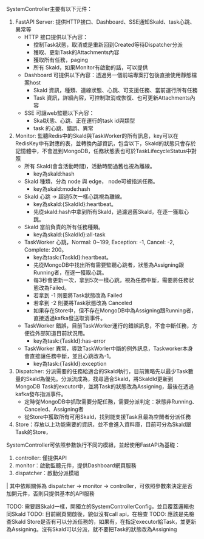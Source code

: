 SystemController主要有以下元件：
1. FastAPI Server: 提供HTTP接口、Dashboard、SSE通知Skald、task心跳、異常等
    - HTTP 接口提供以下內容：
        - 控制Task狀態，取消或是重新回到Created等待Dispatcher分派
        - 獲取、更新Task的Attachments內容
        - 獲取所有任務，paging
        - 所有 Skald，如果Monitor有啟動的話，可以提供
    - Dashboard 可提供以下內容：透過另一個前端專案打包後直接使用靜態檔案host
        - Skald 資訊，種類、連線狀態、心跳、可支援任務、當前運行所有任務
        - Task 資訊，詳細內容，可控制取消或恢復、也可更新Attachments內容
    - SSE 可讓web監聽以下內容：
        - Skal狀態、心跳、正在運行的task id與類型
        - task 的心跳、錯誤、異常
2. Monitor: 監聽Redis中的Skald與TaskWorker的所有訊息，key可以在RedisKey中有對應的表，並轉換內部資訊，包含以下，Skald的狀態只會存於記憶體中，不會進到MongoDB，任務狀態表也可於TaskLifecycleStatus中對照
    - 所有 Skald(會含活動時間)，活動時間過舊也視為離線。
        - key為skald:hash
    - Skald 種類，分為 node 與 edge， node可被指派任務。
        - key為skald:mode:hash
    - Skald 心跳 -> 超過5次一樣心跳視為離線。
        - key為skald:{SkaldId}:heartbeat。
        - 先從skald:hash中拿到所有Skald，過濾過舊Skald，在逐一獲取心跳。
    - Skald 當前負責的所有任務種類。
        - key為skald:{SkaldId}:all-task
    - TaskWorker 心跳，Normal: 0~199, Exception: -1, Cancel: -2, Complete: 200。 
        - key為task:{TaskId}:heartbeat。
        - 先從MongoDB中找出所有需要監聽心跳者，狀態為Assigning跟Running者，在逐一獲取心跳。
        - 每3秒會更新一次，拿到5次一樣心跳，視為任務中斷，需要將任務狀態改為Failed。
        - 若拿到 -1 則要將Task狀態改為 Failed
        - 若拿到 -2 則要將Task狀態改為 Canceled
        - 如果存在Store中，但不存在MongoDB中為Assigning跟Running者，直接透過kafka發送取消事件。
    - TaskWorker 錯誤，目前TaskWorker運行的錯誤訊息，不會中斷任務，方便從外部知道目前狀況用。
        - key為task:{TaskId}:has-error
    - TaskWorker 異常，導致TaskWorler中斷的例外訊息，Taskworker本身會直接讓任務中斷，並且心跳改為-1。
        - key為task:{TaskId}:exception
3. Dispatcher: 分派需要的任務給適合的Skald執行，目前策略先以最少Task數量的Skald為優先。分派流成為，找尋適合Skald，將SkaldId更新到MongoDB Task的excutor中，並將Task的狀態改為Assigning，最後在透過kafka發布指派事件。
    - 定時從MongoDB中抓取需要分配任務，需要分派判定：狀態非Running、Canceled、Assigning者
    - 從Store中獲取所有可用Skald，找到能支援Task且最為空閒者分派任務
4. Store：存放以上功能需要的資訊，並不會進入資料庫，目前可分為Skald跟Task的Store，


SystemController可依照參數執行不同的模組，並起使用FastAPI為基礎：
1. controller: 僅提供API
2. monitor：啟動監聽元件，提供Dashboard網頁服務
3. dispatcher：啟動分派模組

| 其中依賴關係為 dispatcher -> monitor -> controller，可依照參數來決定是否加開元件，否則只提供基本的API服務


TODO: 需要跟Skald一樣，開獨立的SystemControllerConfig，並且覆蓋邏輯也同Skald
TODO: 目前網頁開啟後，貌似沒有call api，在檢查
TODO: 應該是先檢查Skald Store是否有可以分派任務的，如果有，在指定executor給Task，並更新為Assigning。沒有Skald可以分派，就不要把Task的狀態改為Assigning